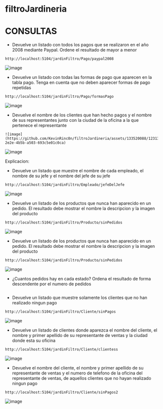 # filtroJardineria

# CONSULTAS

- Devuelve un listado con todos los pagos que se realizaron en el año 2008 mediante Paypal. Ordene el resultado de mayor a menor

```
http://localhost:5104/jardinFiltro/Pago/paypal2008
```

![image](https://github.com/KevinRinc0n/filtroJardineria/assets/133520088/16f69ff8-e8a8-4426-aa77-6ed6736fbb01)


- Devuelve un listado con todas las formas de pago que aparecen en la tabla pago. Tenga en cuenta que no deben aparecer formas de pago repetidas

```
http://localhost:5104/jardinFiltro/Pago/formasPago
```

![image](https://github.com/KevinRinc0n/filtroJardineria/assets/133520088/eea0132a-97d1-4042-9266-e001b0713748)


- Devuelve el nombre de los clientes que han hecho pagos y el nombre de sus representantes junto con la ciudad de la oficina a la que pertenece el representante

```
![image](https://github.com/KevinRinc0n/filtroJardineria/assets/133520088/12313295-2e2e-4b5b-a503-693c5e01c0ca)
```

![image](https://github.com/KevinRinc0n/filtroJardineria/assets/133520088/3d8bf7fb-d2ed-4b3a-8fbe-71e0a4f2f6e0)

Explicacion:


- Devuelve un listado que muestre el nombre de cada empleado, el nombre de su jefe y el nombre del jefe de su jefe

```
http://localhost:5104/jardinFiltro/Empleado/jefeDelJefe
```
![image](https://github.com/KevinRinc0n/filtroJardineria/assets/133520088/e8febf9a-72f2-4425-956c-d93d27ed75d3)

- Devuelve un listado de los productos que nunca han aparecido en un pedido. El resultado debe mostrar el nombre la descripcion y la imagen del producto

```
http://localhost:5104/jardinFiltro/Producto/sinPedidos
```

![image](https://github.com/KevinRinc0n/filtroJardineria/assets/133520088/b4b83ddd-b6ae-43e0-b2d9-18ab79bbe7b2)

- Devuelve un listado de los productos que nunca han aparecido en un pedido. El resultado debe mostrar el nombre la descripcion y la imagen del producto

```
http://localhost:5104/jardinFiltro/Producto/sinPedidos
```

![image](https://github.com/KevinRinc0n/filtroJardineria/assets/133520088/b4b83ddd-b6ae-43e0-b2d9-18ab79bbe7b2)

- ¿Cuantos pedidos hay en cada estado? Ordena el resultado de forma descendente por el numero de pedidos

```

```

- Devuelve un listado que muestre solamente los clientes que no han realizado ningun pago

```
http://localhost:5104/jardinFiltro/Cliente/sinPagos
```

![image](https://github.com/KevinRinc0n/filtroJardineria/assets/133520088/aba0a314-4fe1-4922-88a2-e3e7391ac3ca)

- Devuelve un listado de clientes donde aparezca el nombre del cliente, el nombre y primer apellido de su representante de ventas y la ciudad donde esta su oficina

```
http://localhost:5104/jardinFiltro/Cliente/clientess
```
![image](https://github.com/KevinRinc0n/filtroJardineria/assets/133520088/fdeff69f-ecf8-4b4a-98d2-cc9993b21146)

- Devuelve el nombre del cliente, el nombre y primer apellido de su representante de ventas y el numero de telefono de la oficina del representante de ventas, de aquellos clientes que no hayan realizado ningun pago

```
http://localhost:5104/jardinFiltro/Cliente/sinPagos2
```

![image](https://github.com/KevinRinc0n/filtroJardineria/assets/133520088/3aa42d53-c179-455d-bc46-7c4ee78cef24)
